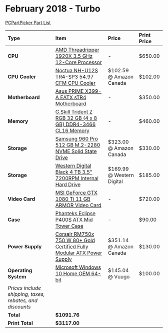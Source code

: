 # February 2018 - Turbo

[PCPartPicker Part List](https://ca.pcpartpicker.com/list/BwGn9r)

| Type                                                     | Item                                                                                                                                                                            | Price                     | Print Price |
| :------------------------------------------------------- | :------------------------------------------------------------------------------------------------------------------------------------------------------------------------------ | :------------------------ | :---------- |
| **CPU**                                                  | [AMD Threadripper 1920X 3.5 GHz 12-Core Processor](https://ca.pcpartpicker.com/product/cRDzK8/amd-threadripper-1920x-35ghz-12-core-processor-yd192xa8aewof)                     | -                         | $650.00     |
| **CPU Cooler**                                           | [Noctua NH-U12S TR4-SP3 54.97 CFM CPU Cooler](https://ca.pcpartpicker.com/product/NDtWGX/noctua-nh-u12s-tr4-sp3-934-cfm-cpu-cooler-nh-u12s-tr4-sp3)                             | $102.59 @ Amazon Canada   | $102.00     |
| **Motherboard**                                          | [Asus PRIME X399-A EATX sTR4 Motherboard](https://ca.pcpartpicker.com/product/wMjWGX/asus-prime-x399-a-eatx-tr4-motherboard-prime-x399-a)                                       | -                         | $350.00     |
| **Memory**                                               | [G.Skill Trident Z RGB 32 GB (4 x 8 GB) DDR4-3466 CL16 Memory](https://ca.pcpartpicker.com/product/mPNypg/gskill-tridentz-rgb-32gb-4-x-8gb-ddr4-3466-memory-f4-3466c16q-32gtzr) | -                         | $460.00     |
| **Storage**                                              | [Samsung 960 Pro 512 GB M.2-2280 NVME Solid State Drive](https://ca.pcpartpicker.com/product/TstWGX/samsung-960-pro-512gb-m2-2280-solid-state-drive-mz-v6p512bw)                | $323.00 @ Amazon Canada   | $330.00     |
| **Storage**                                              | [Western Digital Black 4 TB 3.5" 7200RPM Internal Hard Drive](https://ca.pcpartpicker.com/product/dGHRsY/western-digital-black-4tb-35-7200rpm-internal-hard-drive-wd4005fzbx)   | $169.99 @ Western Digital | $185.00     |
| **Video Card**                                           | [MSI GeForce GTX 1080 Ti 11 GB ARMOR Video Card](https://ca.pcpartpicker.com/product/7xKhP6/msi-geforce-gtx-1080-ti-11gb-armor-video-card-geforce-gtx-1080-ti-armor-11g-oc)     | -                         | $720.00     |
| **Case**                                                 | [Phanteks Eclipse P400S ATX Mid Tower Case](https://ca.pcpartpicker.com/product/gmJkcf/phanteks-eclipse-p400s-tempered-glass-atx-mid-tower-case-ph-ec416pstg_wt)                | -                         | $90.00      |
| **Power Supply**                                         | [Corsair RM750x 750 W 80+ Gold Certified Fully Modular ATX Power Supply](https://ca.pcpartpicker.com/product/9q38TW/corsair-power-supply-cp9020092na)                           | $351.14 @ Amazon Canada   | $130.00     |
| **Operating System**                                     | [Microsoft Windows 10 Home OEM 64-bit](https://ca.pcpartpicker.com/product/wtgPxr/microsoft-os-kw900140)                                                                        | $145.04 @ Vuugo           | $100.00     |
| _Prices include shipping, taxes, rebates, and discounts_ |
| **Total**                                                | **$1091.76**                                                                                                                                                                    |
| **Print Total**                                          | **$3117.00**                                                                                                                                                                    |
